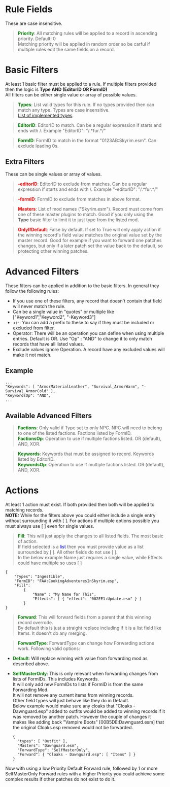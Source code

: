 # Rule Fields

These are case insensitive.

> **<font color="green">Priority</font>**: All matching rules will be applied to a record in ascending priority. Default: 0  
Matching priority will be applied in random order so be carful if multiple rules edit the same fields on a record.

# Basic Filters

At least 1 basic filter must be applied to a rule. If multiple filters provided then the logic is **Type AND (EditorID OR FormID)**  
All filters can be either single value or array of possible values.

>**<font color="green">Types</font>**: List valid types for this rule. If no types provided then can match any type. Types are case insensitive.  
[List of implemented types](Types.md).

> **<font color="green">EditorID</font>**: EditorID to match. Can be a regular expression if starts and ends with /. Example "EditorID": "/.\*fur.\*/"

> **<font color="green">FormID</font>**: FormID to match in the format "0123AB:Skyrim.esm". Can exclude leading 0s.

## Extra Filters

These can be single values or array of values.

>**<font color="red">-editorID</font>**: EditorID to exclude from matches. Can be a regular expression if starts and ends with /. Example "-editorID": "/.\*fur.\*/"

>**<font color="red">-formID</font>**: FormID to exclude from matches in above format.

>**<font color="red">Masters</font>**: List of mod names ("Skyrim.esm"). Record must come from one of these master plugins to match. Good if you only using the **Type** basic filter to limit it to just type from the listed mod.

>**<font color="red">OnlyIfDefault</font>**: False by default. If set to True will only apply action if the winning record's field value matches the original value set by the master record.
Good for example if you want to forward one patches changes, but only if a later patch set the value back to the default, so protecting other winning patches.

# Advanced Filters

These filters can be applied in addition to the basic filters. In general they follow the following rules:

- If you use one of these filters, any record that doesn't contain that field will never match the rule.
- Can be a single value in "quotes" or multiple like ["Keyword1","Keyword2", "-Keyword3"]
- +/-: You can add a prefix to these to say if they must be included or excluded from filter.
- Operator: There will be an operation you can define when using multiple entries. Default is OR. Use "<FilterName>Op" : "AND" to change it to only match records that have all listed values.
- Exclude values ignore Operation. A record have any excluded values will make it not match.

## Example

    ...
    "Keywords": [ "ArmorMaterialLeather", "Survival_ArmorWarm", "-Survival_ArmorCold" ],
    "KeywordsOp": "AND",
    ...

## Available Advanced Filters

>**<font color="green">Factions</font>**: Only valid if Type set to only NPC. NPC will need to belong to one of the listed factions. Factions listed by FormID.  
>**<font color="green">FactionsOp</font>**: Operation to use if multiple factions listed. OR (default), AND, XOR.

>**<font color="green">Keywords</font>**: Keywords that must be assigned to record. Keywords listed by EditorID.  
>**<font color="green">KeywordsOp</font>**: Operation to use if multiple factions listed. OR (default), AND, XOR.

# Actions

At least 1 action must exist. If both provided then both will be applied to matching records.  
**NOTE:** While for the filters above you could either include a single entry without surrounding it with [ ]. For actions if multiple options possible you must always use [ ] even for single values.

>**<font color="green">Fill</font>**: This will just apply the changes to all listed fields. The most basic of action.  
If field selected is a <font color="blue">list</font> then you must provide value as a list surrounded by [ ]. All other fields do not use [ ].  
In the below example Name just requires a single value, while Effects could have multiple so uses [ ]

    {
        "Types": "Ingestible",
        "FormID": "FAA:CookingAdventuresInSkyrim.esp",
        "Fill":
            {
                "Name" : "My Name for This",
                "Effects": [ { "effect": "002EE1:Update.esm" } ]
            }
    }

>**<font color="green">Forward</font>**: This will forward fields from a parent that this winning record overrode.  
By default this is just a straight replace including if it is a list field like Items. It doesn't do any merging.

>**<font color="green">ForwardType</font>**: ForwardType can change how Forwarding actions work. Following valid options:  
- **<font color="green">Default</font>**: Will replace winning with value from forwarding mod as described above.  
- **<font color="green">SelfMasterOnly</font>**: This is only relevant when forwarding changes from lists of FormIDs. This includes Keywords.  
It will only add new FormIDs to lists if FormID is from the same Forwarding Mod.  
It will not remove any current items from winning records.  
Other field types will just behave like they do in Default.  
Below example would make sure any cloaks that "Cloaks - Dawnguard.esp" added to outfits would be added to winning records if it was removed by another patch.
However the couple of changes it makes like adding back "Vampire Boots" [00B5DE:Dawnguard.esm] that the original Cloaks.esp removed would not be forwarded.

      {
        "types": [ "Outfit" ],
        "Masters": "Dawnguard.esm",
        "ForwardType": "SelfMasterOnly",
        "Forward": { "Cloaks - Dawnguard.esp": [ "Items" ] }
      }

Now with using a low Priority Default Forward rule, followed by 1 or more SelfMasterOnly Forward rules with a higher Priority you could achieve some complex results if other patches do not exist to do it.